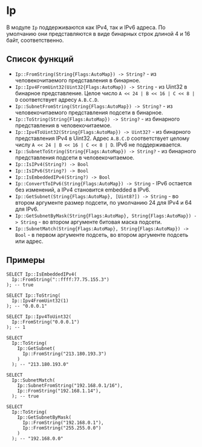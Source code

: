 # Ip

В модуле `Ip` поддерживаются как IPv4, так и IPv6 адреса. По умолчанию они представляются в виде бинарных строк длиной 4 и 16 байт, соответственно.

## Список функций

* `Ip::FromString(String{Flags:AutoMap}) -> String?` - из человекочитаемого представления в бинарное.
* `Ip::Ipv4FromUint32(Uint32{Flags:AutoMap}) -> String` - из Uint32 в бинарное представление. Целое число `A << 24 | B << 16 | C << 8 | D` соответствует адресу `A.B.C.D`.
* `Ip::SubnetFromString(String{Flags:AutoMap}) -> String?` - из человекочитаемого представления подсети в бинарное.
* `Ip::ToString(String{Flags:AutoMap}) -> String?` - из бинарного представления в человекочитаемое.
* `Ip::Ipv4ToUint32(String{Flags:AutoMap}) -> Uint32?` - из бинарного представления IPv4 в Uint32. Адрес `A.B.C.D` соответствует целому числу `A << 24 | B << 16 | C << 8 | D`. IPv6 не поддерживается.
* `Ip::SubnetToString(String{Flags:AutoMap}) -> String?` - из бинарного представления подсети в человекочитаемое.
* `Ip::IsIPv4(String?) -> Bool`
* `Ip::IsIPv6(String?) -> Bool`
* `Ip::IsEmbeddedIPv4(String?) -> Bool`
* `Ip::ConvertToIPv6(String{Flags:AutoMap}) -> String` - IPv6 остается без изменений, а IPv4 становится embedded в IPv6.
* `Ip::GetSubnet(String{Flags:AutoMap}, [Uint8?]) -> String` - во втором аргументе размер подсети, по умолчанию 24 для IPv4 и 64 для IPv6.
* `Ip::GetSubnetByMask(String{Flags:AutoMap}, String{Flags:AutoMap}) -> String` - во втором аргументе битовая маска подсети.
* `Ip::SubnetMatch(String{Flags:AutoMap}, String{Flags:AutoMap}) -> Bool` - в первом аргументе подсеть, во втором аргументе подсеть или адрес.

## Примеры

```yql
SELECT Ip::IsEmbeddedIPv4(
  Ip::FromString("::ffff:77.75.155.3")
); -- true

SELECT Ip::ToString(
  Ip::Ipv4FromUint32(1)
); -- "0.0.0.1"

SELECT Ip::Ipv4ToUint32(
  Ip::FromString("0.0.0.1")
); -- 1

SELECT
  Ip::ToString(
    Ip::GetSubnet(
      Ip::FromString("213.180.193.3")
    )
  ); -- "213.180.193.0"

SELECT
  Ip::SubnetMatch(
    Ip::SubnetFromString("192.168.0.1/16"),
    Ip::FromString("192.168.1.14"),
  ); -- true

SELECT
  Ip::ToString(
    Ip::GetSubnetByMask(
      Ip::FromString("192.168.0.1"),
      Ip::FromString("255.255.0.0")
    )
  ); -- "192.168.0.0"
```
